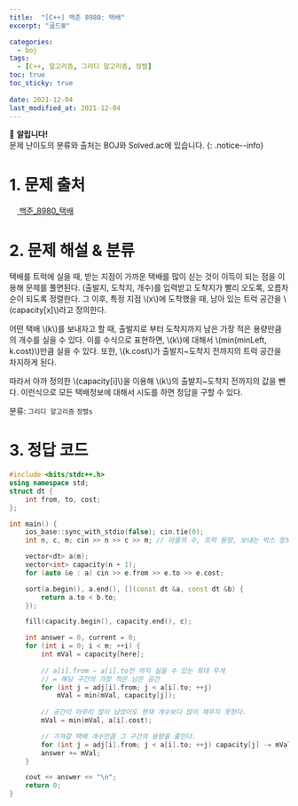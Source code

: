 ```yaml
---
title:  "[C++] 백준 8980: 택배"
excerpt: "골드Ⅲ"

categories:
  - boj
tags:
  - [C++, 알고리즘, 그리디 알고리즘, 정렬]
toc: true
toc_sticky: true
 
date: 2021-12-04
last_modified_at: 2021-12-04
---
```

📌 **알립니다!**<br>
문제 난이도의 분류와 출처는 BOJ와 Solved.ac에 있습니다.
{: .notice--info}

# 1. 문제 출처
[<img src="https://static.solved.ac/tier_small/13.svg" style="width: 1em"> 백준_8980_택배](https://www.acmicpc.net/problem/8980)

# 2. 문제 해설 & 분류
택배를 트럭에 실을 때, 받는 지점이 가까운 택배를 많이 싣는 것이 이득이 되는 점을 이용해 문제를 풀면된다. (출발지, 도착지, 개수)를 입력받고 도착지가 빨리 오도록, 오름차순이 되도록 정렬한다. 그 이후, 특정 지점 \\(x\\)에 도착했을 때, 남아 있는 트럭 공간을 \\(capacity[x]\\)라고 정의한다. 

어떤 택배 \\(k\\)를 보내자고 할 때, 출발지로 부터 도착지까지 남은 가장 적은 용량만큼의 개수를 실을 수 있다. 이를 수식으로 표현하면, \\(k\\)에 대해서 \\(min(minLeft, k.cost)\\)만큼 실을 수 있다. 또한, \\(k.cost\\)가 출발지~도착지 전까지의 트럭 공간을 차지하게 된다. 

따라서 아까 정의한 \\(capacity[i]\\)을 이용해 \\(k\\)의 출발지~도착지 전까지의 값을 뺀다. 이런식으로 모든 택배정보에 대해서 시도를 하면 정답을 구할 수 있다.

분류: `그리디 알고리즘` `정렬s`

# 3. 정답 코드
```cpp
#include <bits/stdc++.h>
using namespace std;
struct dt {
    int from, to, cost;
};

int main() {
    ios_base::sync_with_stdio(false); cin.tie(0);
    int n, c, m; cin >> n >> c >> m; // 마을의 수, 트럭 용량, 보내는 박스 정보의 수

    vector<dt> a(m);
    vector<int> capacity(n + 1);
    for (auto &e : a) cin >> e.from >> e.to >> e.cost;

    sort(a.begin(), a.end(), [](const dt &a, const dt &b) {
        return a.to < b.to;
    });

    fill(capacity.begin(), capacity.end(), c);

    int answer = 0, current = 0;
    for (int i = 0; i < m; ++i) {
        int mVal = capacity[here];
        
        // a[i].from ~ a[i].to전 까지 실을 수 있는 최대 무게
        // = 해당 구간의 가장 적은 남은 공간
        for (int j = adj[i].from; j < a[i].to; ++j)
            mVal = min(mVal, capacity[j]);
        
        // 공간이 아무리 많이 남았어도 현재 개수보다 많이 채우지 못한다.
        mVal = min(mVal, a[i].cost);

        // 가져갈 택배 개수만큼 그 구간의 용량을 줄인다.
        for (int j = adj[i].from; j < a[i].to; ++j) capacity[j] -= mVal;
        answer += mVal;
    }

    cout << answer << "\n";
    return 0;
}
```



